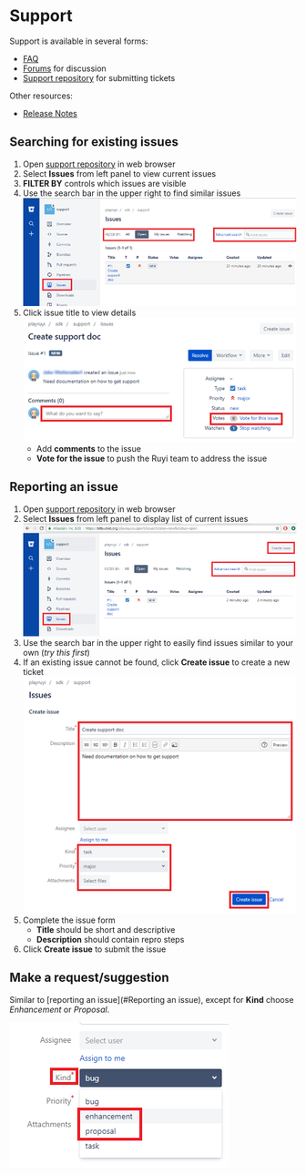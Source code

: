 # Support

Support is available in several forms:

- [FAQ](../faq.md)
- [Forums](http://dev.playruyi.com/forum/) for discussion
- [Support repository](https://bitbucket.org/playruyi/support) for submitting tickets

Other resources:

- [Release Notes](release_notes.md)

## Searching for existing issues

1. Open [support repository](https://bitbucket.org/playruyi/support) in web browser
1. Select __Issues__ from left panel to view current issues
1. __FILTER BY__ controls which issues are visible
1. Use the search bar in the upper right to find similar issues  
![](/docs/img/support_search.png)
1. Click issue title to view details  
![](/docs/img/support_issue.png)
    - Add __comments__ to the issue
    - __Vote for the issue__ to push the Ruyi team to address the issue

## Reporting an issue

1. Open [support repository](https://bitbucket.org/playruyi/support) in web browser
1. Select __Issues__ from left panel to display list of current issues  
![](/docs/img/support_issues.png)
1. Use the search bar in the upper right to easily find issues similar to your own (_try this first_)
1. If an existing issue cannot be found, click __Create issue__ to create a new ticket  
![](/docs/img/support_create_issue.png)
1. Complete the issue form
    - __Title__ should be short and descriptive
    - __Description__ should contain repro steps
1. Click __Create issue__ to submit the issue

## Make a request/suggestion

Similar to [reporting an issue](#Reporting an issue), except for __Kind__ choose _Enhancement_ or _Proposal_.

![](/docs/img/support_suggestion.png)